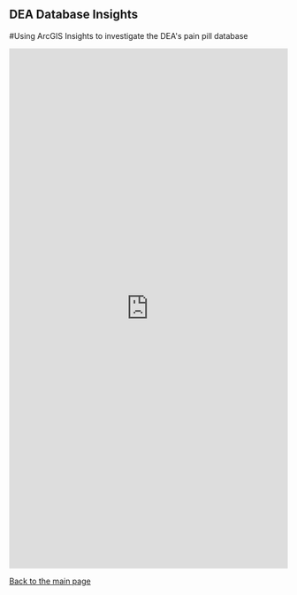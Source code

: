 ## DEA Database Insights
#Using ArcGIS Insights to investigate the DEA's pain pill database

<iframe src="https://insights.arcgis.com/#/embed/db1146f5d40e422fbc603adfe4468cac" width="100%" height="940" frameborder="0"></iframe>

<a href="https://lweiser2.github.io/Weiser-Portfolio/">Back to the main page</a>
